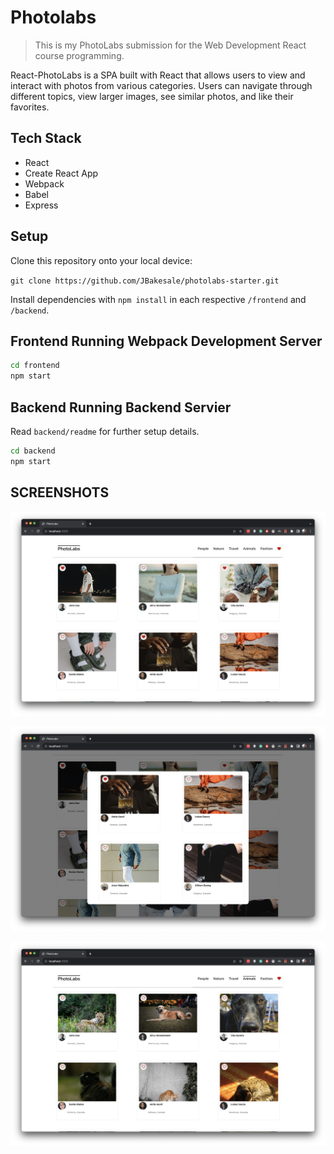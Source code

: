 # Photolabs

>This is my PhotoLabs submission for the Web Development React course programming.

React-PhotoLabs is a SPA built with React that allows users to view and interact with photos from various categories. Users can navigate through different topics, view larger images, see similar photos, and like their favorites.

## Tech Stack

- React
- Create React App
- Webpack
- Babel
- Express

## Setup

Clone this repository onto your local device:

`git clone https://github.com/JBakesale/photolabs-starter.git`

Install dependencies with `npm install` in each respective `/frontend` and `/backend`.

## **Frontend** Running Webpack Development Server

```sh
cd frontend
npm start
```

## **Backend** Running Backend Servier

Read `backend/readme` for further setup details.

```sh
cd backend
npm start
```


## SCREENSHOTS

!["Main display of PhotoLabs app"](https://github.com/JBakesale/photolabs-starter/blob/main/docs/main.png)

!["Modal view displaying similar photos with likes"](https://github.com/JBakesale/photolabs-starter/blob/main/docs/modal.png)

!["Animals topic selected with overline styling displayed"](https://github.com/JBakesale/photolabs-starter/blob/main/docs/topics-animals.png)